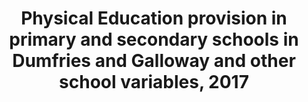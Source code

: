 ---
schema: default
title: Physical Education provision in primary and secondary schools in Dumfries and Galloway and other school variables, 2017
organization: Dumfries and Galloway Council
notes: >-
    
resources:
  - name: Physical Education provision in primary and secondary schools in Dumfries and Galloway and other school variables, 2017 JSON
  - url: >-
      https://api.usmart.io/org/9762f781-5c04-4759-a70b-afc585af1d12/e2ccd990-359d-4ebd-b1d4-2c67e4830a3e/1/urql
  - format: JSON

  - name: Physical Education provision in primary and secondary schools in Dumfries and Galloway and other school variables, 2017 CSV
  - url: >-
      https://data.usmart.io/org/9762f781-5c04-4759-a70b-afc585af1d12/resource?resourceGUID=2d7dc236-7e75-4c27-a60f-2000d039dda2
  - format: CSV
license: OGL3
category:

  - http://publications.europa.eu/resource/authority/data-theme/HEAL, Social / Community

  - Schoolsmaintainer: Dumfries and Galloway Council
maintainer_email: someone@example.com
---